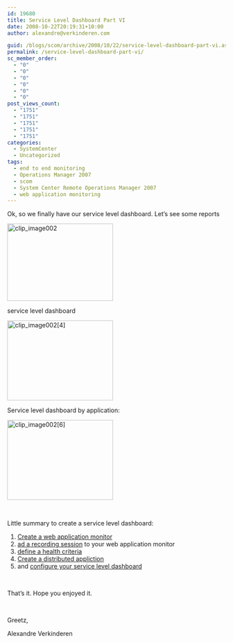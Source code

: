 ```yaml
---
id: 19680
title: Service Level Dashboard Part VI
date: 2008-10-22T20:19:31+10:00
author: alexandre@verkinderen.com

guid: /blogs/scom/archive/2008/10/22/service-level-dashboard-part-vi.aspx
permalink: /service-level-dashboard-part-vi/
sc_member_order:
  - "0"
  - "0"
  - "0"
  - "0"
  - "0"
  - "0"
post_views_count:
  - "1751"
  - "1751"
  - "1751"
  - "1751"
  - "1751"
categories:
  - SystemCenter
  - Uncategorized
tags:
  - end to end monitoring
  - Operations Manager 2007
  - scom
  - System Center Remote Operations Manager 2007
  - web application monitoring
---
```

Ok, so we finally have our service level dashboard. Let&#8217;s see some reports

[<img style="border-right: 0px;border-top: 0px;border-left: 0px;border-bottom: 0px" height="178" alt="clip_image002" src="http://scug.be/scom/files/2012/06/clip_image002_thumb.jpg" width="244" border="0" />](http://scug.be/scom/files/2012/06/clip_image002_2.jpg)

service level dashboard

[<img style="border-right: 0px;border-top: 0px;border-left: 0px;border-bottom: 0px" height="184" alt="clip_image002[4]" src="http://scug.be/scom/files/2012/06/clip_image002[4_5D005F00_thumb.jpg" width="244" border="0" />](http://scug.be/scom/files/2012/06/clip_image002[4].jpg)

Service level dashboard by application:

[<img style="border-right: 0px;border-top: 0px;border-left: 0px;border-bottom: 0px" height="184" alt="clip_image002[6]" src="http://scug.be/scom/files/2012/06/clip_image002[6_5D005F00_thumb.jpg" width="244" border="0" />](http://scug.be/scom/files/2012/06/clip_image002[6].jpg)

&nbsp;

Little summary to create a service level dashboard:

  1. [Create a web application monitor](http://scug.be/blogs/scom/archive/2008/10/19/create-a-web-application-monitor-in-opsmgr.aspx)
  2. [ad a recording session](http://scug.be/blogs/scom/archive/2008/10/19/add-a-recording-to-an-existing-web-application-object.aspx) to your web application monitor
  3. [define a health criteria](http://scug.be/blogs/scom/archive/2008/10/22/define-a-health-criteria-for-your-web-application-monitor.aspx)
  4. [Create a distributed appliction](http://scug.be/blogs/scom/archive/2008/10/22/creating-the-distributed-application-models-to-drive-the-service-level-dashboard.aspx)
  5. and [configure your service level dashboard](http://scug.be/blogs/scom/archive/2008/10/22/configuring-the-service-level-dashboard.aspx)

&nbsp;

That&#8217;s it. Hope you enjoyed it.

&nbsp;

Greetz,

Alexandre Verkinderen
